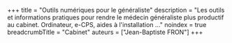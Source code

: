 +++
title = "Outils numériques pour le généraliste"
description = "Les outils et informations pratiques pour rendre le médecin généraliste plus productif au cabinet. Ordinateur, e-CPS, aides à l'installation ..."
noindex = true
breadcrumbTitle = "Cabinet"
auteurs = ["Jean-Baptiste FRON"]
+++
